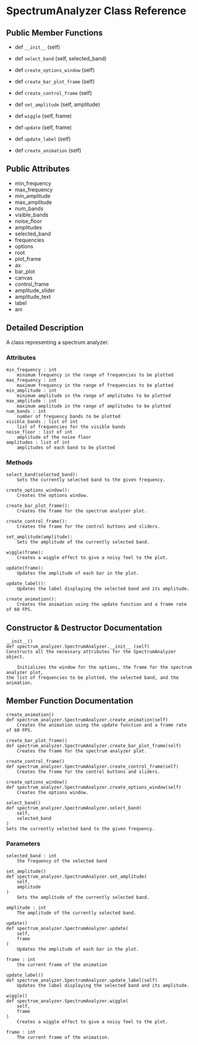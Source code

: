 # SpectrumAnalyzer Class Reference

## Public Member Functions
- def 	`__init__` (self)
 
- def 	`select_band` (self, selected_band)
 
- def 	`create_options_window` (self)
 
- def 	`create_bar_plot_frame` (self)
 
- def 	`create_control_frame` (self)
 
- def 	`set_amplitude` (self, amplitude)
 
- def 	`wiggle` (self, frame)
 
- def 	`update` (self, frame)
 
- def 	`update_label` (self)

- def 	`create_animation` (self)
 
## Public Attributes
-  	min_frequency
-  	max_frequency
-  	min_amplitude
-  	max_amplitude
-  	num_bands
-  	visible_bands
-  	noise_floor
-  	amplitudes
-  	selected_band
-  	frequencies
-  	options
-  	root
-  	plot_frame 
- 	ax
- 	bar_plot
- 	canvas
- 	control_frame
- 	amplitude_slider
- 	amplitude_text
- 	label
- 	ani
 
## Detailed Description
A class representing a spectrum analyzer.



### Attributes
```
min_frequency : int
    minimum frequency in the range of frequencies to be plotted
max_frequency : int
    maximum frequency in the range of frequencies to be plotted
min_amplitude : int
    minimum amplitude in the range of amplitudes to be plotted
max_amplitude : int
    maximum amplitude in the range of amplitudes to be plotted
num_bands : int
    number of frequency bands to be plotted
visible_bands : list of int
    list of frequencies for the visible bands
noise_floor : list of int
    amplitude of the noise floor
amplitudes : list of int
    amplitudes of each band to be plotted
```
### Methods
```
select_band(selected_band):
    Sets the currently selected band to the given frequency.

create_options_window():
    Creates the options window.

create_bar_plot_frame():
    Creates the frame for the spectrum analyzer plot.

create_control_frame():
    Creates the frame for the control buttons and sliders.

set_amplitude(amplitude):
    Sets the amplitude of the currently selected band.

wiggle(frame):
    Creates a wiggle effect to give a noisy feel to the plot.

update(frame):
    Updates the amplitude of each bar in the plot.

update_label():
    Updates the label displaying the selected band and its amplitude.

create_animation():
    Creates the animation using the update function and a frame rate of 60 FPS.
```
## Constructor & Destructor Documentation
```
__init__()
def spectrum_analyzer.SpectrumAnalyzer.__init__	(self)	
Constructs all the necessary attributes for the SpectrumAnalyzer object.

    Initializes the window for the options, the frame for the spectrum analyzer plot,
the list of frequencies to be plotted, the selected band, and the animation.
```

## Member Function Documentation
```
create_animation()
def spectrum_analyzer.SpectrumAnalyzer.create_animation(self)	
    Creates the animation using the update function and a frame rate of 60 FPS.

create_bar_plot_frame()
def spectrum_analyzer.SpectrumAnalyzer.create_bar_plot_frame(self)	
    Creates the frame for the spectrum analyzer plot.

create_control_frame()
def spectrum_analyzer.SpectrumAnalyzer.create_control_frame(self)	
    Creates the frame for the control buttons and sliders.

create_options_window()
def spectrum_analyzer.SpectrumAnalyzer.create_options_window(self)	
    Creates the options window.

select_band()
def spectrum_analyzer.SpectrumAnalyzer.select_band(
    self,
    selected_band 
)		
Sets the currently selected band to the given frequency.
```

### Parameters
```
selected_band : int
    the frequency of the selected band

set_amplitude()
def spectrum_analyzer.SpectrumAnalyzer.set_amplitude(
    self,
    amplitude 
)		
    Sets the amplitude of the currently selected band.

amplitude : int
    The amplitude of the currently selected band.

update()
def spectrum_analyzer.SpectrumAnalyzer.update(
    self,
    frame 
)		
    Updates the amplitude of each bar in the plot.

frame : int
    the current frame of the animation

update_label()
def spectrum_analyzer.SpectrumAnalyzer.update_label(self)	
    Updates the label displaying the selected band and its amplitude.

wiggle()
def spectrum_analyzer.SpectrumAnalyzer.wiggle(
    self,
    frame 
)		
    Creates a wiggle effect to give a noisy feel to the plot.

frame : int
    The current frame of the animation.